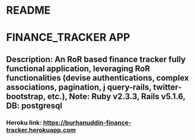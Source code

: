 # README
# FINANCE_TRACKER APP
## Description: An RoR based finance tracker fully functional application, leveraging RoR functionalities (devise authentications, complex associations, pagination, j query-rails, twitter-bootstrap, etc.), Note: Ruby v2.3.3, Rails v5.1.6, DB: postgresql
### Heroku link: https://burhanuddin-finance-tracker.herokuapp.com
